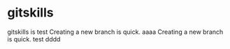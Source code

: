 # gitskills
gitskills is test
Creating a new branch is quick. aaaa
Creating a new branch is quick.
test
dddd
